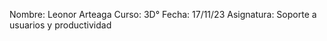  Nombre: Leonor Arteaga
                   Curso: 3D°
                   Fecha: 17/11/23
                   Asignatura: Soporte a usuarios y productividad